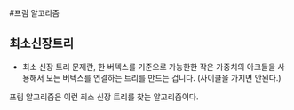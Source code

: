 #프림 알고리즘


## 최소신장트리 
   - 최소 신장 트리 문제란, 한 버텍스를 기준으로 가능한한 작은 가중치의 아크들을 사용해서 모든 버텍스를 연결하는 트리를 만드는 겁니다. (사이클을 가지면       안된다.)

프림 알고리즘은 이런 최소 신장 트리를 찾는 알고리즘이다.


